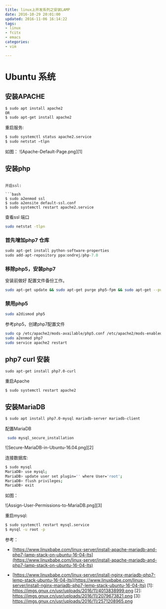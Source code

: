 ```yaml
---
title: linux上开发系列之安装LAMP
date: 2016-10-29 20:01:00
updated: 2016-11-06 16:14:22
tags: 
- linux
- fcitx
- emacs
categories: 
- vim

---
```

#  Ubuntu 系统

## 安装APACHE

```bash
$ sudo apt install apache2
OR
$ sudo apt-get install apache2
```
重启服务:

```bash
$ sudo systemctl status apache2.service 
$ sudo netstat –tlpn
```
如图：
![Apache-Default-Page.png][1]
## 安装php
```

开启ssl:

```bash
$ sudo a2enmod ssl 
$ sudo a2ensite default-ssl.conf 
$ sudo systemctl restart apache2.service
```
查看ssl 端口

```bash
sudo netstat -tlpn
```


### 首先增加php7 仓库

```php
sudo apt-get install python-software-properties
sudo add-apt-repository ppa:ondrej/php-7.0
```

### 移除php5，安装php7

安装前做好 配置文件备份工作。


<!--more-->


```bash
sudo apt-get update && sudo apt-get purge php5-fpm && sudo apt-get --purge autoremove && sudo apt-get install php7.0-fpm php7.0-mysql
```

### 禁用php5

```bash
sudo a2dismod php5
```
参考php5，创建php7配置文件

```bash
sudo cp /etc/apache2/mods-available/php5.conf /etc/apache2/mods-enabled/php7.conf
sudo a2enmod php7
sudo service apache2 restart
```

## php7 curl 安装
```
sudo apt-get install php7.0-curl
```
重启Apache

```bash
$ sudo systemctl restart apache2
```
## 安装MariaDB 

```bash
$ sudo apt install php7.0-mysql mariadb-server mariadb-client
```

配置MariaDB

```bash
 sudo mysql_secure_installation
```

![Secure-MariaDB-in-Ubuntu-16.04.png][2]

连接数据库:

```bash
$ sudo mysql 
MariaDB> use mysql;
MariaDB> update user set plugin='' where User='root';
MariaDB> flush privileges;
MariaDB> exit
```

如图：

![Assign-User-Permissions-to-MariaDB.png][3]

重启mysql:

```bash
$ sudo systemctl restart mysql.service
$ mysql -u root -p
```
参考：

 - [https://www.linuxbabe.com/linux-server/install-apache-mariadb-and-php7-lamp-stack-on-ubuntu-16-04-lts](https://www.linuxbabe.com/linux-server/install-apache-mariadb-and-php7-lamp-stack-on-ubuntu-16-04-lts)

 - [https://www.linuxbabe.com/linux-server/install-nginx-mariadb-php7-lemp-stack-ubuntu-16-04-lts](https://www.linuxbabe.com/linux-server/install-nginx-mariadb-php7-lemp-stack-ubuntu-16-04-lts)
  [1]: https://imgs.gnux.cn/usr/uploads/2016/11/4013838999.png
  [2]: https://imgs.gnux.cn/usr/uploads/2016/11/2079673821.png
  [3]: https://imgs.gnux.cn/usr/uploads/2016/11/2571208965.png
